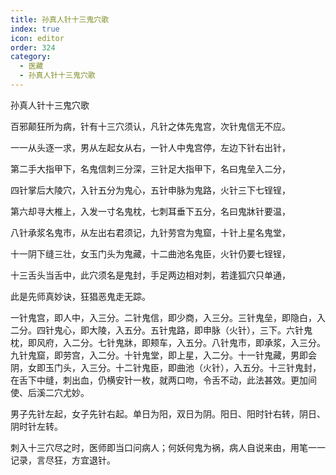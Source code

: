 ```yaml
---
title: 孙真人针十三鬼穴歌
index: true
icon: editor
order: 324
category:
  - 医藏
  - 孙真人针十三鬼穴歌
---
```


孙真人针十三鬼穴歌  

百邪颠狂所为病，针有十三穴须认，凡针之体先鬼宫，次针鬼信无不应。  

一一从头逐一求，男从左起女从右，一针人中鬼宫停，左边下针右出针，  

第二手大指甲下，名鬼信刺三分深，三针足大指甲下，名曰鬼垒入二分，  

四针掌后大陵穴，入针五分为鬼心，五针申脉为鬼路，火针三下七锃锃，  

第六却寻大椎上，入发一寸名鬼枕，七刺耳垂下五分，名曰鬼牀针要温，  

八针承浆名鬼市，从左出右君须记，九针劳宫为鬼窟，十针上星名鬼堂，  

十一阴下缝三壮，女玉门头为鬼藏，十二曲池名鬼臣，火针仍要七锃锃，  

十三舌头当舌中，此穴须名是鬼封，手足两边相对刺，若逢狐穴只单通，  

此是先师真妙诀，狂猖恶鬼走无踪。  

一针鬼宫，即人中，入三分。二针鬼信，即少商，入三分。三针鬼垒，即隐白，入二分。四针鬼心，即大陵，入五分。五针鬼路，即申脉（火针），三下。六针鬼枕，即风府，入二分。七针鬼牀，即颊车，入五分。八针鬼市，即承浆，入三分。九针鬼窟，即劳宫，入二分。十针鬼堂，即上星，入二分。十一针鬼藏，男即会阴，女即玉门头，入三分。十二针鬼臣，即曲池（火针），入五分。十三针鬼封，在舌下中缝，刺出血，仍横安针一枚，就两口吻，令舌不动，此法甚效。更加间使、后溪二穴尤妙。  

男子先针左起，女子先针右起。单日为阳，双日为阴。阳日、阳时针右转，阴日、阴时针左转。  

刺入十三穴尽之时，医师即当口问病人；何妖何鬼为祸，病人自说来由，用笔一一记录，言尽狂，方宜退针。  
